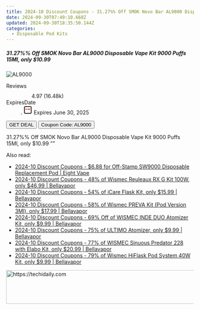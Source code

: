 ```yaml
---
title: 2024-10 Discount Coupons - 31.27%% Off SMOK Novo Bar AL9000 Disposable Vape Kit 9000 Puffs 15Ml, only $10.99 | Vapesourcing Electronics Co.,Ltd.
date: 2024-09-30T07:49:10.668Z
updated: 2024-09-30T18:35:50.144Z
categories:
  - Disposable Pod Kits
---
```


<div class="max-w-4xl mx-auto grid grid-cols-1 lg:max-w-5xl lg:gap-x-20 lg:grid-cols-2">
  <div class="relative p-3 col-start-1 row-start-1 flex flex-col-reverse rounded-lg bg-gradient-to-t from-black/75 via-black/0 sm:bg-none sm:row-start-2 sm:p-0 lg:row-start-1">
    <h5 class="mt-1 text-lg font-semibold text-white sm:text-slate-900 md:text-2xl dark:sm:text-white">31.27%% Off SMOK Novo Bar AL9000 Disposable Vape Kit 9000 Puffs 15Ml, only $10.99</h5>
  </div>
  
  <div class="col-start-1 col-end-3 row-start-1 grid gap-4 sm:mb-6 sm:grid-cols-4 lg:col-start-2 lg:row-span-6 lg:row-end-6 lg:mb-0 lg:gap-6">
      <img src="&quot;https://static.shareasale.com/image/90958/deal/000000_16884580372040.png&quot;" onClick="javascript:window.open(decodeURIComponent('%22https%3A%2F%2Fwww.shareasale.com%2Fu.cfm%3Fd%3D1041869%26m%3D90958%26u%3D4338022%22'), '_blank');void(0);" alt="AL9000" class="h-60 w-full rounded-lg object-cover sm:col-span-2 sm:h-52 lg:col-span-full" loading="lazy" />
    
  </div>
  <dl class="row-start-2 mt-4 flex items-center text-xs font-medium sm:row-start-3 sm:mt-1 md:mt-2.5 lg:row-start-2">
    <dt class="sr-only">Reviews</dt>
    <dd class="flex items-center text-indigo-600 dark:text-indigo-400">
      <svg width="24" height="24" fill="none" aria-hidden="true" class="mr-1 stroke-current dark:stroke-indigo-500">
        <path d="m12 5 2 5h5l-4 4 2.103 5L12 16l-5.103 3L9 14l-4-4h5l2-5Z" stroke-width="2" stroke-linecap="round" stroke-linejoin="round" />
      </svg>
      <span>4.97 <span class="font-normal text-slate-400">(16.48k)</span></span>
    </dd>
    <dt class="sr-only">ExpiresDate</dt>
    <dd class="flex items-center">
      <svg width="2" height="2" aria-hidden="true" fill="currentColor" class="mx-3 text-slate-300">
        <circle cx="1" cy="1" r="1" />
      </svg>
      <svg width="24" height="24" viewBox="0 0 24 24" fill="none" stroke="currentColor" stroke-width="2">
        <rect x="3" y="3" width="18" height="18" rx="2" fill="#fff" />
        <path d="M6 10L18 10" stroke="red" stroke-width="2" fill="none" />
        <path d="M10 6L10 18" stroke="#fff" stroke-width="2" fill="none" />
      </svg>
      Expires June 30, 2025    </dd>
  </dl>
  <div class="col-start-1 row-start-3 mt-4 self-center sm:col-start-2 sm:row-span-2 sm:row-start-2 sm:mt-0 lg:col-start-1 lg:row-start-3 lg:row-end-4 lg:mt-6">
    <button type="button" onClick="javascript:window.open(decodeURIComponent('%22https%3A%2F%2Fwww.shareasale.com%2Fu.cfm%3Fd%3D1041869%26m%3D90958%26u%3D4338022%22'), '_blank');void(0);" class="rounded-lg bg-red-600 px-3 py-2 text-sm font-medium leading-6 text-white">GET DEAL</button>
    <button type="button" onClick="javascript:window.open(decodeURIComponent('%22https%3A%2F%2Fwww.shareasale.com%2Fu.cfm%3Fd%3D1041869%26m%3D90958%26u%3D4338022%22'), '_blank');void(0);" class="border-dashed border-2 border-indigo-600 bg-green-100 text-sm leading-6 font-medium py-2 px-3 rounded-lg">Coupon Code: AL9000</button>
  </div>
  <p class="col-start-1 mt-4 text-sm leading-6 sm:col-span-2 lg:col-span-1 lg:row-start-4 lg:mt-6 dark:text-slate-400">
    31.27%% Off SMOK Novo Bar AL9000 Disposable Vape Kit 9000 Puffs 15Ml, only $10.99 
""  </p>
</div>

<span class="atpl-alsoreadstyle">Also read:</span>
<div><ul>
<li><a href="https://coupons.techidaily.com/coupon-1092830-share-59344-sale/"><u>2024-10 Discount Coupons - $6.88 for Off-Stamp SW9000 Disposable Replacement Pod | Eight Vape</u></a></li>
<li><a href="https://coupons.techidaily.com/coupon-1093005-share-122475-sale/"><u>2024-10 Discount Coupons - 48% of Wismec Reuleaux RX G Kit 100W, only $46.99 | Bellavapor</u></a></li>
<li><a href="https://coupons.techidaily.com/coupon-1093510-share-122475-sale/"><u>2024-10 Discount Coupons - 54% of iCare Flask Kit, only $15.99 | Bellavapor</u></a></li>
<li><a href="https://coupons.techidaily.com/coupon-1093008-share-122475-sale/"><u>2024-10 Discount Coupons - 58% of Wismec PREVA Kit (Pod Version 3Ml), only $17.99 | Bellavapor</u></a></li>
<li><a href="https://coupons.techidaily.com/coupon-1092777-share-122475-sale/"><u>2024-10 Discount Coupons - 69% Off of WISMEC INDE DUO Atomizer Kit, only $9.99 | Bellavapor</u></a></li>
<li><a href="https://coupons.techidaily.com/coupon-1093523-share-122475-sale/"><u>2024-10 Discount Coupons - 75% of ULTIMO Atomizer, only $9.99 | Bellavapor</u></a></li>
<li><a href="https://coupons.techidaily.com/coupon-1089775-share-122475-sale/"><u>2024-10 Discount Coupons - 77% of WISMEC Sinuous Predator 228 with Elabo Kit, only $20.99 | Bellavapor</u></a></li>
<li><a href="https://coupons.techidaily.com/coupon-1092990-share-122475-sale/"><u>2024-10 Discount Coupons - 79% of Wismec HiFlask Pod System 40W Kit, only $9.99 | Bellavapor</u></a></li>
</ul></div>

<ins class="adsbygoogle"
      style="display:block"
      data-ad-client="ca-pub-7571918770474297"
      data-ad-slot="8358498916"
      data-ad-format="auto"
      data-full-width-responsive="true"></ins>
    

<!-- affiliate ads begin -->
<a href="https://aligracehair.sjv.io/c/5597632/2027195/19272" target="_top" id="2027195">
  <img src="//a.impactradius-go.com/display-ad/19272-2027195" border="0" alt="https://techidaily.com" width="728" height="90"/>
</a>
<img height="0" width="0" src="https://aligracehair.sjv.io/i/5597632/2027195/19272" style="position:absolute;visibility:hidden;" border="0" />
<!-- affiliate ads end -->

